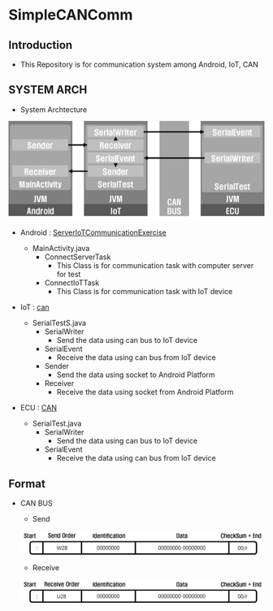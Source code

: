 # SimpleCANComm

## Introduction

- This Repository is for communication system among Android, IoT, CAN



## SYSTEM ARCH

- System Archtecture

![System_Archtecture](img/System_Archtecture.jpg)

- Android : [ServerIoTCommunicationExercise](/ServerIoTCommunicationExcerise)
  - MainActivity.java
    - ConnectServerTask
      - This Class is for communication task with computer server for test
    - ConnectIoTTask
      - This Class is for communication task with IoT device



- IoT : [can](/can)
  - SerialTestS.java
    - SerialWriter
      - Send the data using can bus to IoT device
    - SerialEvent
      - Receive the data using can bus from IoT device
    - Sender
      - Send the data using socket to Android Platform
    - Receiver
      - Receive the data using socket from Android Platform



- ECU : [CAN](/CAN)
  - SerialTest.java
    - SerialWriter
      - Send the data using can bus to IoT device
    - SerialEvent
      - Receive the data using can bus from IoT device



## Format

- CAN BUS

  - Send

  ![Can_Send_Format](img/Can_Send_Format.jpg)

  

  - Receive

  ![Can_Receive_Format](img/Can_Receive_Format.jpg)
